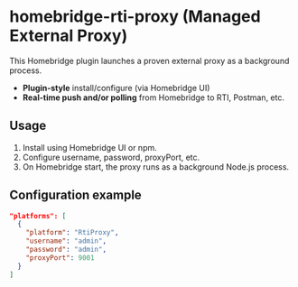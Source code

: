 # homebridge-rti-proxy (Managed External Proxy)

This Homebridge plugin launches a proven external proxy as a background process.
- **Plugin-style** install/configure (via Homebridge UI)
- **Real-time push and/or polling** from Homebridge to RTI, Postman, etc.

## Usage

1. Install using Homebridge UI or npm.
2. Configure username, password, proxyPort, etc.
3. On Homebridge start, the proxy runs as a background Node.js process.

## Configuration example

```json
"platforms": [
  {
    "platform": "RtiProxy",
    "username": "admin",
    "password": "admin",
    "proxyPort": 9001
  }
]
